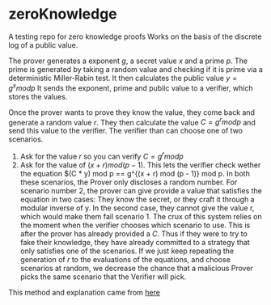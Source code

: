 # zeroKnowledge
A testing repo for zero knowledge proofs
Works on the basis of the discrete log of a public value.

The prover generates a exponent $g$, a secret value $x$ and a prime $p$.
The prime is generated by taking a random value and checking if it is prime via a deterministic Miller-Rabin test.
It then calculates the public value $y = g^x mod p$
It sends the exponent, prime and public value to a verifier, which stores the values.

Once the prover wants to prove they know the value, they come back and generate a random value $r$.
They then calculate the value $C = g^r mod p$ and send this value to the verifier.
The verifier than can choose one of two scenarios.
  1. Ask for the value $r$ so you can verify $C = g^r mod p$
  2. Ask for the value of $(x + r) mod (p - 1)$. This lets the verifier check wether the equation $(C * y) mod p == g^{(x + r) mod (p - 1)} mod p.
In both these scenarios, the Prover only discloses a random number.
For scenario number 2, the prover can give provide a value that satisfies the equation in two cases: They know the secret, or they craft it through a modular inverse of y. In the second case, they cannot give the value r, which would make them fail scenario 1.
The crux of this system relies on the moment when the verifier chooses which scenario to use. This is after the prover has already provided a $C$. Thus if they were to try to fake their knowledge, they have already committed to a strategy that only satisfies one of the scenarios.
If we just keep repeating the generation of $r$ to the evaluations of the equations, and choose scenarios at random, we decrease the chance that a malicious Prover picks the same scenario that the Verifier will pick.

This method and explanation came from [here](https://en.wikipedia.org/wiki/Zero-knowledge_proof#Discrete_log_of_a_given_value)
